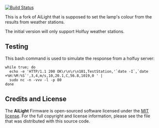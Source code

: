 [![Build Status](https://travis-ci.org/bofh69/AiLight.svg?branch=master)](https://travis-ci.org/bofh69/AiLight)

This is a fork of AiLight that is supposed to set the lamp's colour from
the results from weather stations.

The initial version will only support Holfuy weather stations.

## Testing

This bash command is used to simulate the response from a holfuy server:
```
while true; do
  echo -e 'HTTP/1.1 200 OK\r\n\r\n101,TestStation,'`date -I`,`date +%H:%M:%S`',3,4,m/s,10,20.1,C,56.8,1019,0 ' |
  sudo nc -n -vvv -l -p 80
done
```

## Credits and License

The **AiLight** Firmware is open-sourced software licensed under the [MIT license](http://opensource.org/licenses/MIT). For the full copyright and license information, please see the <license> file that was distributed with this source code.</license>
